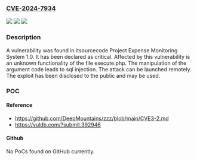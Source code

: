 ### [CVE-2024-7934](https://cve.mitre.org/cgi-bin/cvename.cgi?name=CVE-2024-7934)
![](https://img.shields.io/static/v1?label=Product&message=Project%20Expense%20Monitoring%20System&color=blue)
![](https://img.shields.io/static/v1?label=Version&message=%3D%201.0%20&color=brighgreen)
![](https://img.shields.io/static/v1?label=Vulnerability&message=CWE-89%20SQL%20Injection&color=brighgreen)

### Description

A vulnerability was found in itsourcecode Project Expense Monitoring System 1.0. It has been declared as critical. Affected by this vulnerability is an unknown functionality of the file execute.php. The manipulation of the argument code leads to sql injection. The attack can be launched remotely. The exploit has been disclosed to the public and may be used.

### POC

#### Reference
- https://github.com/DeepMountains/zzz/blob/main/CVE3-2.md
- https://vuldb.com/?submit.392946

#### Github
No PoCs found on GitHub currently.

